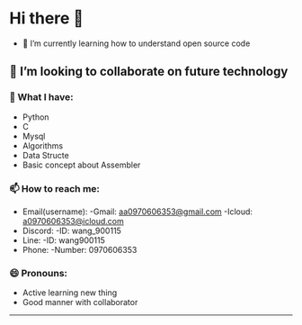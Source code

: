 # Hi there 👋
- 🔭 I’m currently learning how to understand open source code
## 👯 I’m looking to collaborate on future technology
### 🤔 What I have:
  - Python
  - C
  - Mysql
  - Algorithms
  - Data Structe
  - Basic concept about Assembler
### 📫 How to reach me:
  - Email(username):
    -Gmail: aa0970606353@gmail.com
    -Icloud: a0970606353@icloud.com 
  - Discord:
    -ID: wang_900115
  - Line:
    -ID: wang900115
  - Phone:
    -Number: 0970606353 
### 😄 Pronouns:
  - Active learning new thing
  - Good manner with collaborator
---
